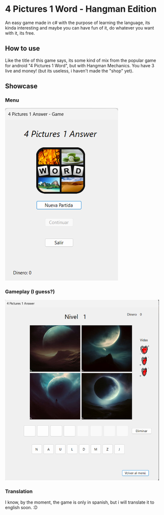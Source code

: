 # 4 Pictures 1 Word - Hangman Edition

An easy game made in c# with the purpose of learning the language, its kinda interesting and maybe you can have fun of it, do whatever you want with it, its free.

## How to use

Like the title of this game says, its some kind of mix from the popular game for android "4 Pictures 1 Word", but with Hangman Mechanics. You have 3 live and money! (but its useless, i haven't made the "shop" yet).

## Showcase

### Menu

![2nd Image](github/menu.png)

### Gameplay (I guess?)

![1st Image](github/gamemenu.png)

### Translation

I know, by the moment, the game is only in spanish, but i will translate it to english soon. :D
